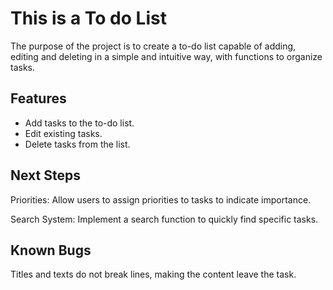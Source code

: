 # This is a To do List

The purpose of the project is to create a to-do list capable of adding, editing and deleting in a simple and intuitive way, with functions to organize tasks.

## Features

- Add tasks to the to-do list.
- Edit existing tasks.
- Delete tasks from the list.

## Next Steps

Priorities: Allow users to assign priorities to tasks to indicate importance.

Search System: Implement a search function to quickly find specific tasks.

## Known Bugs

Titles and texts do not break lines, making the content leave the task.
